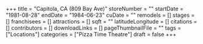 +++
title = "Capitola, CA (809 Bay Ave)"
storeNumber = ""
startDate = "1981-08-28"
endDate = "1984-06-23"
cuDate = ""
remodels = []
stages = []
franchisees = []
attractions = []
sqft = ""
latitudeLongitude = []
citations = []
contributors = []
downloadLinks = []
pageThumbnailFile = ""
tags = ["Locations"]
categories = ["Pizza Time Theatre"]
draft = false
+++
